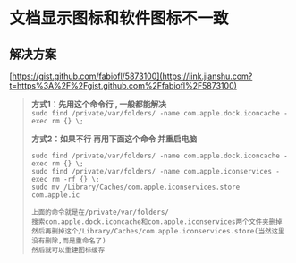 # 文档显示图标和软件图标不一致

## 解决方案

[https://gist.github.com/fabiofl/5873100](https://link.jianshu.com?t=https%3A%2F%2Fgist.github.com%2Ffabiofl%2F5873100)

> **方式1：先用这个命令行 , 一般都能解决**  
> `sudo find /private/var/folders/ -name com.apple.dock.iconcache -exec rm {} \;`
>
> **方式2：如果不行 再用下面这个命令 并重启电脑**
>
> ```
> sudo find /private/var/folders/ -name com.apple.dock.iconcache -exec rm {} \;
> sudo find /private/var/folders/ -name com.apple.iconservices -exec rm -rf {} \;
> sudo mv /Library/Caches/com.apple.iconservices.store com.apple.ic
> ```
>
> ```
> 上面的命令就是在/private/var/folders/
> 搜索com.apple.dock.iconcache和com.apple.iconservices两个文件夹删掉
> 然后再删掉这个/Library/Caches/com.apple.iconservices.store(当然这里没有删除,而是重命名了)
> 然后就可以重建图标缓存
> ```





